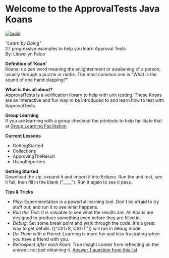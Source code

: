 # Welcome to the ApprovalTests Java Koans #

[![build](../../workflows/test.yml/badge.svg)](../../actions/workflows/test.yml)

_"Learn by Doing"_  
27 progressive examples to help you learn Approval Tests  
By: Llewellyn Falco 

**Definition of ‘Koan’**  
Kōans is a zen word meaning the enlightenment or awakening of a person, usually through a puzzle or riddle. The most common one is "What is the sound of one hand clapping?"

**What is this all about?**  
ApprovalTests is a verification library to help with unit testing. 
These Koans are an interactive and fun way to be introduced to and learn how to test with ApprovalTests.

**Group Learning**  
If you are learning with a group checkout the printouts to help facilitate that at [Group Learning Facilitation](https://github.com/approvals/GroupLearningFacilitation)

**Current Lessons**
 
- GettingStarted
- Collections
- ApprovingTheResult
- UsingReporters
 
**Getting Started**  
Download the zip, expand it and import it into Eclipse. 
Run the unit test, see it fail, then fill in the blank ("____"). Run it again to see it pass.

**Tips & Tricks**  
  
- *Play*: Experimentation is a powerful learning tool. Don't be afraid to try stuff out, and run it to see what happens.
- *Run the Test*: It is valuable to see what the results are. All Koans are designed to produce something even before they are filled in.
- *Debug*: Set some break point and walk through the code. It's a great way to get details. ({"Ctrl+R, Ctrl+T"}) will run in debug mode.
- *Do Them with a Friend*: Learning is more fun and less frustrating when you have a friend with you.
- *Retrospect after each Koan*: True insight comes from reflecting on the answer, not just obtaining it. [Answer 1 question from this list](./Questions.md)

